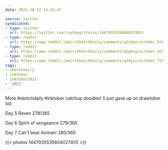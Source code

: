 ```yaml
---
date: 2021-10-12 14:41:47

source: twitter
syndicated:
- type: twitter
  url: https://twitter.com/roytang/status/1447935535604027405/
- type: reddit
  url: https://www.reddit.com/r/SketchDaily/comments/q1shax/october_5th_inktober_raven/hgdhe28/
- type: reddit
  url: https://www.reddit.com/r/SketchDaily/comments/q2gkng/october_6th_inktober_spirit/hgfcxx8/
- type: reddit
  url: https://www.reddit.com/r/SketchDaily/comments/q34ysu/october_7th_inktober_fan/hgfwoc5/
tags:
- sketchdaily
- inktober
- inktober2021
- '2021'
---
```


More #sketchdaily #inktober catchup doodles! (I just gave up on drawtober lol)



Day 5 Raven 278/365

Day 6 Spirit of vengeance 279/365

Day 7 Can't beat Airman! 280/365 

{{< photos 1447935535604027405 >}}